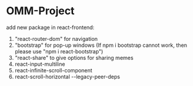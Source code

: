# OMM-Project

add new package in react-frontend:

1. "react-router-dom" for navigation
2. "bootstrap" for pop-up windows (If npm i bootstrap cannot work, then please use "npm i react-bootstrap")
3. "react-share" to give options for sharing memes
4. react-input-multiline
5. react-infinite-scroll-component
6. react-scroll-horizontal --legacy-peer-deps
